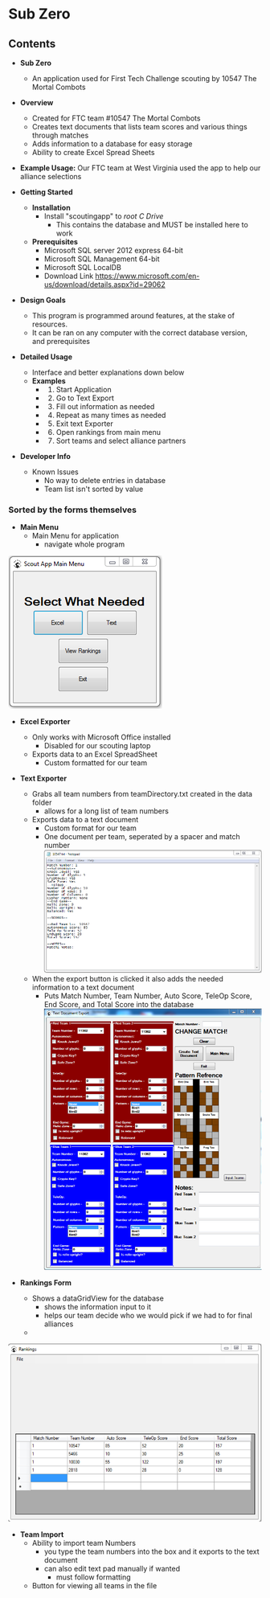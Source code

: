 #  Sub Zero

## Contents

* **Sub Zero**
  - An application used for First Tech Challenge scouting by 10547 The Mortal Combots
  
* **Overview**
  - Created for FTC team #10547 The Mortal Combots
  - Creates text documents that lists team scores and various things through matches
  - Adds information to a database for easy storage
  - Ability to create Excel Spread Sheets
  
* **Example Usage:** Our FTC team at West Virginia used the app to help our alliance selections

* **Getting Started**
  - **Installation**
    - Install "scoutingapp" to _root C Drive_ 
      - This contains the database and MUST be installed here to work
  - **Prerequisites**
    - Microsoft SQL server 2012 express 64-bit
    - Microsoft SQL Management 64-bit
    - Microsoft SQL LocalDB
    - Download Link https://www.microsoft.com/en-us/download/details.aspx?id=29062
    
* **Design Goals**
  - This program is programmed around features, at the stake of resources.
  - It can be ran on any computer with the correct database version, and prerequisites
  
* **Detailed Usage**
  - Interface and better explanations down below
  - **Examples**
    - 1. Start Application
    - 2. Go to Text Export
    - 3. Fill out information as needed
    - 4. Repeat as many times as needed
    - 5. Exit text Exporter
    - 6. Open rankings from main menu
    - 7. Sort teams and select alliance partners
    
* **Developer Info**
  - Known Issues
    - No way to delete entries in database
    - Team list isn't sorted by value

### Sorted by the forms themselves

* **Main Menu**
  - Main Menu for application
    - navigate whole program
    
![Main Menu](/GitPics/mainMenu.PNG?raw=true "mainMenu")

* **Excel Exporter**
  - Only works with Microsoft Office installed
    - Disabled for our scouting laptop
  - Exports data to an Excel SpreadSheet
    - Custom formatted for our team

* **Text Exporter**
  - Grabs all team numbers from teamDirectory.txt created in the data folder
    - allows for a long list of team numbers
  - Exports data to a text document
    - Custom format for our team
    - One document per team, seperated by a spacer and match number
![Text Pad](/GitPics/textPad.PNG?raw=true "textPad")
  - When the export button is clicked it also adds the needed information to a text document
    - Puts Match Number, Team Number, Auto Score, TeleOp Score, End Score, and Total Score into the database
![Text Exporter](/GitPics/textExport.PNG?raw=true "textExport")
    
* **Rankings Form**
  - Shows a dataGridView for the database
    - shows the information input to it
    - helps our team decide who we would pick if we had to for final alliances
  - 
![Rankings](/GitPics/Rankings.PNG?raw=true "Rankings")

* **Team Import**
  - Ability to import team Numbers
    - you type the team numbers into the box and it exports to the text document
    - can also edit text pad manually if wanted
      - must follow formatting
  - Button for viewing all teams in the file
  

